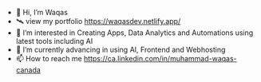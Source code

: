 - 👋 Hi, I’m Waqas
- 🛰️ view my portfolio https://waqasdev.netlify.app/
- 👀 I’m interested in Creating Apps, Data Analytics and Automations using latest tools including AI
- 🌱 I’m currently advancing in using AI, Frontend and Webhosting
- 📫 How to reach me https://ca.linkedin.com/in/muhammad-waqas-canada
<!---
Muhammad-Waqas-github/Muhammad-Waqas-github is a ✨ special ✨ repository because its `README.md` (this file) appears on your GitHub profile.
You can click the Preview link to take a look at your changes.
--->
